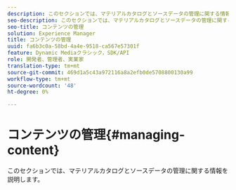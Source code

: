 ```yaml
---
description: このセクションでは、マテリアルカタログとソースデータの管理に関する情報を説明します。
seo-description: このセクションでは、マテリアルカタログとソースデータの管理に関する情報を説明します。
seo-title: コンテンツの管理
solution: Experience Manager
title: コンテンツの管理
uuid: fa6b3c0a-58bd-4a4e-9518-ca567e57301f
feature: Dynamic Mediaクラシック，SDK/API
role: 開発者、管理者、実業家
translation-type: tm+mt
source-git-commit: 469d1a5c43a972116a8a2efb0de5708800130a99
workflow-type: tm+mt
source-wordcount: '48'
ht-degree: 0%

---
```



# コンテンツの管理{#managing-content}

このセクションでは、マテリアルカタログとソースデータの管理に関する情報を説明します。

